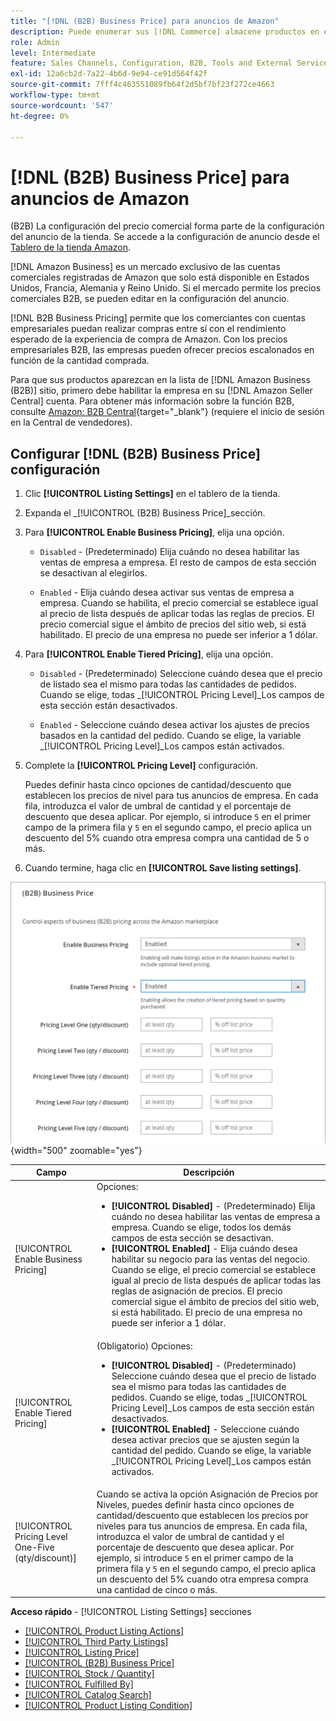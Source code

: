 ```yaml
---
title: "[!DNL (B2B) Business Price] para anuncios de Amazon"
description: Puede enumerar sus [!DNL Commerce] almacene productos en el sitio web de Amazon Business (B2B) al permitir que su empresa esté en Amazon [!DNL Seller Central] cuenta.
role: Admin
level: Intermediate
feature: Sales Channels, Configuration, B2B, Tools and External Services, Merchandising, Integration
exl-id: 12a6cb2d-7a22-4b6d-9e94-ce91d564f42f
source-git-commit: 7fff4c463551089fb64f2d5bf7bf23f272ce4663
workflow-type: tm+mt
source-wordcount: '547'
ht-degree: 0%

---
```


# [!DNL (B2B) Business Price] para anuncios de Amazon

(B2B) La configuración del precio comercial forma parte de la configuración del anuncio de la tienda. Se accede a la configuración de anuncio desde el [Tablero de la tienda Amazon](./amazon-store-dashboard.md).

[!DNL Amazon Business] es un mercado exclusivo de las cuentas comerciales registradas de Amazon que solo está disponible en Estados Unidos, Francia, Alemania y Reino Unido. Si el mercado permite los precios comerciales B2B, se pueden editar en la configuración del anuncio.

[!DNL B2B Business Pricing] permite que los comerciantes con cuentas empresariales puedan realizar compras entre sí con el rendimiento esperado de la experiencia de compra de Amazon. Con los precios empresariales B2B, las empresas pueden ofrecer precios escalonados en función de la cantidad comprada.

Para que sus productos aparezcan en la lista de [!DNL Amazon Business (B2B)] sitio, primero debe habilitar la empresa en su [!DNL Amazon Seller Central] cuenta. Para obtener más información sobre la función B2B, consulte [Amazon: B2B Central](https://sellercentral.amazon.com/gp/help/G202161480/){target="_blank"} (requiere el inicio de sesión en la Central de vendedores).

## Configurar [!DNL (B2B) Business Price] configuración

1. Clic **[!UICONTROL Listing Settings]** en el tablero de la tienda.

1. Expanda el _[!UICONTROL (B2B) Business Price]_sección.

1. Para **[!UICONTROL Enable Business Pricing]**, elija una opción.

   - `Disabled` - (Predeterminado) Elija cuándo no desea habilitar las ventas de empresa a empresa. El resto de campos de esta sección se desactivan al elegirlos.

   - `Enabled` - Elija cuándo desea activar sus ventas de empresa a empresa. Cuando se habilita, el precio comercial se establece igual al precio de lista después de aplicar todas las reglas de precios. El precio comercial sigue el ámbito de precios del sitio web, si está habilitado. El precio de una empresa no puede ser inferior a 1 dólar.

1. Para **[!UICONTROL Enable Tiered Pricing]**, elija una opción.

   - `Disabled` - (Predeterminado) Seleccione cuándo desea que el precio de listado sea el mismo para todas las cantidades de pedidos. Cuando se elige, todas _[!UICONTROL Pricing Level]_Los campos de esta sección están desactivados.

   - `Enabled` - Seleccione cuándo desea activar los ajustes de precios basados en la cantidad del pedido. Cuando se elige, la variable _[!UICONTROL Pricing Level]_Los campos están activados.

1. Complete la **[!UICONTROL Pricing Level]** configuración.

   Puedes definir hasta cinco opciones de cantidad/descuento que establecen los precios de nivel para tus anuncios de empresa. En cada fila, introduzca el valor de umbral de cantidad y el porcentaje de descuento que desea aplicar. Por ejemplo, si introduce `5` en el primer campo de la primera fila y `5` en el segundo campo, el precio aplica un descuento del 5% cuando otra empresa compra una cantidad de 5 o más.

1. Cuando termine, haga clic en **[!UICONTROL Save listing settings]**.

![Amazon Business Pricing (B2B)](assets/amazon-business-pricing.png){width="500" zoomable="yes"}

| Campo | Descripción |
|----------------------------------------------------|------------------------------------------------------------------------------------------------------------------------------------------------------------------------------------------------------------------------------------------------------------------------------------------------------------------------------------------------------------------------------------------------------------------------------------------------------------------------------------------------------------------------|
| [!UICONTROL Enable Business Pricing] | Opciones: <ul><li>**[!UICONTROL Disabled]** - (Predeterminado) Elija cuándo no desea habilitar las ventas de empresa a empresa. Cuando se elige, todos los demás campos de esta sección se desactivan.</li><li>**[!UICONTROL Enabled]** - Elija cuándo desea habilitar su negocio para las ventas del negocio. Cuando se elige, el precio comercial se establece igual al precio de lista después de aplicar todas las reglas de asignación de precios. El precio comercial sigue el ámbito de precios del sitio web, si está habilitado. El precio de una empresa no puede ser inferior a 1 dólar.</li></ul> |
| [!UICONTROL Enable Tiered Pricing] | (Obligatorio) Opciones: <ul><li>**[!UICONTROL Disabled]** - (Predeterminado) Seleccione cuándo desea que el precio de listado sea el mismo para todas las cantidades de pedidos. Cuando se elige, todas _[!UICONTROL Pricing Level]_Los campos de esta sección están desactivados.</li><li>**[!UICONTROL Enabled]** - Seleccione cuándo desea activar precios que se ajusten según la cantidad del pedido. Cuando se elige, la variable _[!UICONTROL Pricing Level]_Los campos están activados.</li></ul> |
| [!UICONTROL Pricing Level One-Five (qty/discount)] | Cuando se activa la opción Asignación de Precios por Niveles, puedes definir hasta cinco opciones de cantidad/descuento que establecen los precios por niveles para tus anuncios de empresa. En cada fila, introduzca el valor de umbral de cantidad y el porcentaje de descuento que desea aplicar. Por ejemplo, si introduce `5` en el primer campo de la primera fila y `5` en el segundo campo, el precio aplica un descuento del 5% cuando otra empresa compra una cantidad de cinco o más. |

**Acceso rápido** - [!UICONTROL Listing Settings] secciones

- [[!UICONTROL Product Listing Actions]](./product-listing-actions.md)
- [[!UICONTROL Third Party Listings]](./third-party-listing-settings.md)
- [[!UICONTROL Listing Price]](./listing-price.md)
- [[!UICONTROL (B2B) Business Price]](./business-pricing.md)
- [[!UICONTROL Stock / Quantity]](./stock-quantity.md)
- [[!UICONTROL Fulfilled By]](./fulfilled-by.md)
- [[!UICONTROL Catalog Search]](./catalog-search.md)
- [[!UICONTROL Product Listing Condition]](./product-listing-condition.md)
